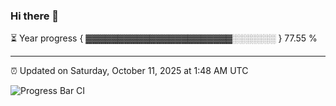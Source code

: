 ### Hi there 👋

⏳ Year progress { ▓▓▓▓▓▓▓▓▓▓▓▓▓▓▓▓▓▓▓▓▓▓▓░░░░░░░ } 77.55 %

---

⏰ Updated on Saturday, October 11, 2025 at 1:48 AM UTC

![Progress Bar CI](https://github.com/arthurbuhl/arthurbuhl/workflows/Progress%20Bar%20CI/badge.svg)
